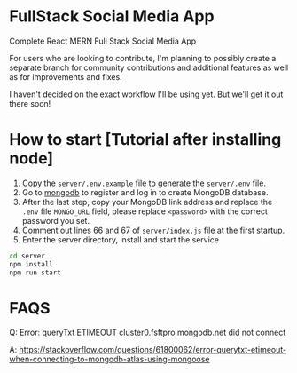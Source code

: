 # FullStack Social Media App

Complete React MERN Full Stack Social Media App

For users who are looking to contribute, I'm planning to possibly create a separate branch for community contributions and additional features as well as for improvements and fixes.

I haven't decided on the exact workflow I'll be using yet. But we'll get it out there soon!

# How to start [Tutorial after installing node]

1. Copy the `server/.env.example` file to generate the `server/.env` file.
2. Go to [mongodb](https://www.mongodb.com/) to register and log in to create MongoDB database.
3. After the last step, copy your MongoDB link address and replace the `.env` file `MONGO_URL` field, please replace `<password>` with the correct password you set.
4. Comment out lines 66 and 67 of `server/index.js` file at the first startup.
5. Enter the server directory, install and start the service

```bash
cd server
npm install
npm run start
```

# FAQS

Q: Error: queryTxt ETIMEOUT cluster0.fsftpro.mongodb.net did not connect

A: https://stackoverflow.com/questions/61800062/error-querytxt-etimeout-when-connecting-to-mongodb-atlas-using-mongoose
